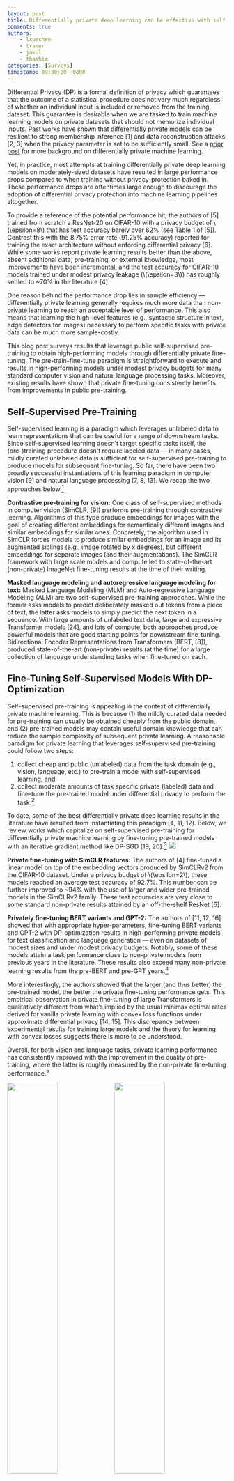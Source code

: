 ```yaml
---
layout: post
title: Differentially private deep learning can be effective with self-supervised models
comments: true
authors: 
    - lxuechen
    - tramer
    - jakul
    - thashim
categories: [Surveys]
timestamp: 09:00:00 -0800
---
```


Differential Privacy (DP) is a formal definition of privacy which guarantees that the outcome of a statistical procedure does not vary much regardless of whether an individual input is included or removed from the training dataset. 
This guarantee is desirable when we are tasked to train machine learning models on private datasets that should not memorize individual inputs. 
Past works have shown that differentially private models can be resilient to strong membership inference [1] and data reconstruction attacks [2, 3] when the privacy parameter is set to be sufficiently small. 
See a [prior post](https://differentialprivacy.org/how-to-deploy-ml-with-dp/) for more background on differentially private machine learning.

Yet, in practice, most attempts at training differentially private deep learning models on moderately-sized datasets have resulted in large performance drops compared to when training without privacy-protection baked in. 
These performance drops are oftentimes large enough to discourage the adoption of differential privacy protection into machine learning pipelines altogether. 

To provide a reference of the potential performance hit, the authors of [5] trained from scratch a ResNet-20 on CIFAR-10 with a privacy budget of \\\(\epsilon=8\\\) that has test accuracy barely over 62% (see Table 1 of [5]). 
Contrast this with the 8.75% error rate (91.25% accuracy) reported for training the exact architecture without enforcing differential privacy [6]. 
While some works report private learning results better than the above, absent additional data, pre-training, or external knowledge, most improvements have been incremental, and the test accuracy for CIFAR-10 models trained under modest privacy leakage (\\\(\epsilon=3\\\)) has roughly settled to ~70% in the literature [4]. 

One reason behind the performance drop lies in sample efficiency — differentially private learning generally requires much more data than non-private learning to reach an acceptable level of performance. 
This also means that learning the high-level features (e.g., syntactic structure in text, edge detectors for images) necessary to perform specific tasks with private data can be much more sample-costly. 

This blog post surveys results that leverage public self-supervised pre-training to obtain high-performing models through differentially private fine-tuning.
The pre-train-fine-tune paradigm is straightforward to execute and results in high-performing models under modest privacy budgets for many standard computer vision and natural language processing tasks. 
Moreover, existing results have shown that private fine-tuning consistently benefits from improvements in public pre-training. 

## Self-Supervised Pre-Training

Self-supervised learning is a paradigm which leverages unlabeled data to learn representations that can be useful for a range of downstream tasks.
Since self-supervised learning doesn't target specific tasks itself, 
the (pre-)training procedure doesn't require labeled data — in many cases, mildly curated unlabeled data is sufficient for self-supervised pre-training to produce models for subsequent fine-tuning. 
So far, there have been two broadly successful instantiations of this learning paradigm in computer vision [9] and natural language processing [7, 8, 13]. 
We recap the two approaches below.[^1]

**Contrastive pre-training for vision:** 
One class of self-supervised methods in computer vision (SimCLR, [9]) performs pre-training through contrastive learning. 
Algorithms of this type produce embeddings for images with the goal of creating different embeddings for semantically different images and similar embeddings for similar ones. 
Concretely, the algorithm used in SimCLR forces models to produce similar embeddings for an image and its augmented siblings (e.g., image rotated by x degrees), but different embeddings for separate images (and their augmentations). 
The SimCLR framework with large scale models and compute led to state-of-the-art (non-private) ImageNet fine-tuning results at the time of their writing. 

**Masked language modeling and autoregressive language modeling for text:** 
Masked Language Modeling (MLM) and Auto-regressive Language Modeling (ALM) are two self-supervised pre-training approaches. 
While the former asks models to predict deliberately masked out tokens from a piece of text, the latter asks models to simply predict the next token in a sequence. 
With large amounts of unlabeled text data, large and expressive Transformer models [24], and lots of compute, both approaches produce powerful models that are good starting points for downstream fine-tuning. 
Bidirectional Encoder Representations from Transformers (BERT, [8]), produced state-of-the-art (non-private) results (at the time) for a large collection of language understanding tasks when fine-tuned on each. 

## Fine-Tuning Self-Supervised Models With DP-Optimization
Self-supervised pre-training is appealing in the context of differentially private machine learning. 
This is because (1) the mildly curated data needed for pre-training can usually be obtained cheaply from the public domain, and (2) pre-trained models may contain useful domain knowledge that can reduce the sample complexity of subsequent private learning. A reasonable paradigm for private learning that leverages self-supervised pre-training could follow two steps:

1. collect cheap and public (unlabeled) data from the task domain (e.g., vision, language, etc.) to pre-train a model with self-supervised learning, and
2. collect moderate amounts of task specific private (labeled) data and fine-tune the pre-trained model under differential privacy to perform the task.[^2]

To date, some of the best differentially private deep learning results in the literature have resulted from instantiating this paradigm [4, 11, 12].
Below, we review works which capitalize on self-supervised pre-training for differentially private machine learning by fine-tuning pre-trained models with an iterative gradient method like DP-SGD [19, 20].[^3]
![](/images/fine-tuning-paradigm.png)

**Private fine-tuning with SimCLR features:** 
The authors of [4] fine-tuned a linear model on top of the embedding vectors produced by SimCLRv2 from the CIFAR-10 dataset. Under a privacy budget of \\\(\epsilon=2\\\), 
these models reached an average test accuracy of 92.7%. This number can be further improved to ~94% with the use of larger and wider pre-trained models in the SimCLRv2 family. 
These test accuracies are very close to some standard non-private results attained by an off-the-shelf ResNet [6]. 

**Privately fine-tuning BERT variants and GPT-2:** 
The authors of [11, 12, 16] showed that with appropriate hyper-parameters, fine-tuning BERT variants and GPT-2 with DP-optimization results in high-performing private models for text classification and language generation — even on datasets of modest sizes and under modest privacy budgets. Notably, some of these models attain a task performance close to non-private models from previous years in the literature. 
These results also exceed many non-private learning results from the pre-BERT and pre-GPT years.[^4]

More interestingly, the authors showed that the larger (and thus better) the pre-trained model, the better the private fine-tuning performance gets. 
This empirical observation in private fine-tuning of large Transformers is qualitatively different from what’s implied by the usual minimax optimal rates derived for vanilla private learning with convex loss functions under approximate differential privacy [14, 15]. 
This discrepancy between experimental results for training large models and the theory for learning with convex losses suggests there is more to be understood.

Overall, for both vision and language tasks, private learning performance has consistently improved with the improvement in the quality of pre-training, 
where the latter is roughly measured by the non-private fine-tuning performance.[^5]

<p float="left">
  <img src="../images/figure1_classification.png" width="48%" />
  <img src="../images/figure1_generation.png" width="48%" /> 
  <caption>Figure 1: Privately fine-tuning better (and larger) pre-trained models lead to consistently improving performance for text classification and language generation. 
Left: text classification on MNLI [25]. Right: language generation on E2E [26].</caption>
</p>

## Conclusion and Outlook

We surveyed recent works in the literature that obtained highly performant private machine learning models leveraging self-supervised pre-training. 
Common to these results is the trend that the performance of private learning consistently improved with the quality of public pre-training. 
We therefore anticipate that the general paradigm may be useful in additional settings (e.g., federated learning) and tasks (e.g., private synthetic image generation), and lead to better private learning results. 

We have thus far assumed that the data for public pre-training can be cheaply obtained.
This, however, does not imply that determining whether a particular source of data is appropriate for public pre-training is an easy problem.
Using publicly available data is not necessarily risk-free in terms of privacy.
For instance, the authors of [33] were able to extract personally identifiable information from a GPT-2 model pre-trained on data scraped from the public internet.

Self-supervised pre-training has led to progress in private deep learning, but leveraging pre-trained models alone will not address several fundamental challenges to differentially private learning.
First and foremost, the datasets of machine learning tasks may be sampled from long-tailed distributions [21]. 
When privately trained on such datasets, a machine learning model may fail to acquire the learning signal necessary to perform accurate predictions for examples on the tail [28] or from underrepresented (sub)populations [29]. 
Second, many machine learning problems are in a domain where public data (even unlabeled data) may be sparse, e.g., medical imaging. 
Developing refined versions of the pre-train-fine-tune approach for problems from these domains is an interesting avenue for future work.

Lastly, differential privacy as one specific definition of privacy may not capture all that’s desired for privacy in reality. 
For instance, while differentially private algorithms naturally give machine unlearning guarantees [30, 32], tailored unlearning algorithms tend to improve the capacity of unlearning [31].
In addition, what constitutes a record in the differential privacy framework can oftentimes be unclear. 
Inappropriately defined example boundaries can create correlated records which cause differential privacy guarantees to degrade [22].
Moreover, differential privacy guarantees won't directly prevent the inference of private data outside the original context [23]. 
These are fundamental limitations of differential privacy which improvements to differentially private learning won't touch on. 

[^1]: Authors of [18] framed these self-supervised models which are trained on broad data at scale that are adaptable to a wide range of downstream tasks as “foundation models”.

[^2]: The idea of privately fine-tuning a publicly pre-trained model certainly isn’t new. One of the first differentially private deep learning papers [19] considered an experiment which fine-tuned convolutional nets on CIFAR-10 which were pre-trained on CIFAR-100. Results on privately fine-tuning *self-supervised* models are, on the other hand, more recent. Covering these results is our main focus here.

[^3]: Blue and pink sphere avatars taken from [18]. Credit to [Drew A. Hudson](https://cs.stanford.edu/~dorarad/) for making these. 

[^4]: Hyper-parameters that work well for non-private learning typically aren't those that work best for differentially private learning [27]. It’s crucial to use a large batch size, a small clipping norm, an appropriate learning rate, and a reasonably large number of training epochs to obtain the mentioned private learning results [11]. 

[^5]: Since the pre-training data for large language models are oftentimes collected through large scale web scraping (e.g., WebText), a common concern is that some train and test instances for downstream tasks may already appear in the pre-training data. Self-supervised pre-training therefore can give models an opportunity to “see” this data even before they are privately fine-tuned. Authors of [17] confirm that there is a 1-6% overlap between the test set of many natural language processing tasks and the pre-training data they collected (WebText). These numbers suggest that existing private fine-tuning results in the literature could be slightly inflated compared to when the pre-training data didn’t contain any test instance for any downstream task for which evaluation was performed. 

## Acknowledgements

The authors thank Nicolas Papernot for detailed feedback and edit suggestions. 

## References
[1] Rahman MA, Rahman T, Laganière R, Mohammed N, Wang Y. Membership Inference Attack against Differentially Private Deep Learning Model. Trans. Data Priv.. 2018 Apr 1;11(1):61-79.

[2] Carlini N, Liu C, Erlingsson Ú, Kos J, Song D. The secret sharer: Evaluating and testing unintended memorization in neural networks. In 28th USENIX Security Symposium (USENIX Security 19) 2019 (pp. 267-284).

[3] Guo C, Karrer B, Chaudhuri K, van der Maaten L. Bounding Training Data Reconstruction in Private (Deep) Learning. arXiv preprint arXiv:2201.12383. 2022 Jan 28.

[4] Tramer F, Boneh D. Differentially private learning needs better features (or much more data). arXiv preprint arXiv:2011.11660. 2020 Nov 23.

[5] Yu D, Zhang H, Chen W, Liu TY. Do not let privacy overbill utility: Gradient embedding perturbation for private learning. arXiv preprint arXiv:2102.12677. 2021 Feb 25.

[6] He K, Zhang X, Ren S, Sun J. Deep residual learning for image recognition. InProceedings of the IEEE conference on computer vision and pattern recognition 2016 (pp. 770-778).

[7] Radford A, Narasimhan K, Salimans T, Sutskever I. Improving language understanding by generative pre-training.

[8] Devlin J, Chang MW, Lee K, Toutanova K. Bert: Pre-training of deep bidirectional transformers for language understanding. arXiv preprint arXiv:1810.04805. 2018 Oct 11.

[9] Chen T, Kornblith S, Norouzi M, Hinton G. A simple framework for contrastive learning of visual representations. InInternational conference on machine learning 2020 Nov 21 (pp. 1597-1607). PMLR.

[10] Li XL, Liang P. Prefix-tuning: Optimizing continuous prompts for generation. arXiv preprint arXiv:2101.00190. 2021 Jan 1.

[11] Li X, Tramer F, Liang P, Hashimoto T. Large language models can be strong differentially private learners. arXiv preprint arXiv:2110.05679. 2021 Oct 12.

[12] Yu D, Naik S, Backurs A, Gopi S, Inan HA, Kamath G, Kulkarni J, Lee YT, Manoel A, Wutschitz L, Yekhanin S. Differentially private fine-tuning of language models. arXiv preprint arXiv:2110.06500. 2021 Oct 13.

[13] Ilić S, Marrese-Taylor E, Balazs JA, Matsuo Y. Deep contextualized word representations for detecting sarcasm and irony. arXiv preprint arXiv:1809.09795. 2018 Sep 26.

[14] Bassily R, Smith A, Thakurta A. Private empirical risk minimization: Efficient algorithms and tight error bounds. In2014 IEEE 55th Annual Symposium on Foundations of Computer Science 2014 Oct 18 (pp. 464-473). IEEE.

[15] Bassily R, Feldman V, Talwar K, Guha Thakurta A. Private stochastic convex optimization with optimal rates. Advances in Neural Information Processing Systems. 2019;32.

[16] Yu D, Zhang H, Chen W, Yin J, Liu TY. Large scale private learning via low-rank reparametrization. InInternational Conference on Machine Learning 2021 Jul 1 (pp. 12208-12218). PMLR.

[17] Radford A, Wu J, Child R, Luan D, Amodei D, Sutskever I. Language models are unsupervised multitask learners. OpenAI blog. 2019 Feb 24;1(8):9.

[18] Bommasani R, Hudson DA, Adeli E, Altman R, Arora S, von Arx S, Bernstein MS, Bohg J, Bosselut A, Brunskill E, Brynjolfsson E. On the opportunities and risks of foundation models. arXiv preprint arXiv:2108.07258. 2021 Aug 16.

[19] Abadi M, Chu A, Goodfellow I, McMahan HB, Mironov I, Talwar K, Zhang L. Deep learning with differential privacy. InProceedings of the 2016 ACM SIGSAC conference on computer and communications security 2016 Oct 24 (pp. 308-318).

[20] Song S, Chaudhuri K, Sarwate AD. Stochastic gradient descent with differentially private updates. In2013 IEEE Global Conference on Signal and Information Processing 2013 Dec 3 (pp. 245-248). IEEE.

[21] Feldman V, Zhang C. What neural networks memorize and why: Discovering the long tail via influence estimation. Advances in Neural Information Processing Systems. 2020;33:2881-91.

[22] Ghosh A, Kleinberg R. Inferential privacy guarantees for differentially private mechanisms. arXiv preprint arXiv:1603.01508. 2016 Mar 4.

[23] Nissenbaum H. Privacy as contextual integrity. Wash. L. Rev.. 2004;79:119.

[24] Vaswani A, Shazeer N, Parmar N, Uszkoreit J, Jones L, Gomez AN, Kaiser Ł, Polosukhin I. Attention is all you need. Advances in neural information processing systems. 2017;30.

[25] Williams A, Nangia N, Bowman SR. A broad-coverage challenge corpus for sentence understanding through inference. arXiv preprint arXiv:1704.05426. 2017 Apr 18.

[26] Novikova J, Dušek O, Rieser V. The E2E dataset: New challenges for end-to-end generation. arXiv preprint arXiv:1706.09254. 2017 Jun 28.

[27] Papernot N, Chien S, Song S, Thakurta A, Erlingsson U. Making the shoe fit: Architectures, initializations, and tuning for learning with privacy.

[28] Suriyakumar VM, Papernot N, Goldenberg A, Ghassemi M. Chasing your long tails: Differentially private prediction in health care settings. InProceedings of the 2021 ACM Conference on Fairness, Accountability, and Transparency 2021 Mar 3 (pp. 723-734).

[29] Bagdasaryan E, Poursaeed O, Shmatikov V. Differential privacy has disparate impact on model accuracy. Advances in Neural Information Processing Systems. 2019;32.

[30] Bourtoule L, Chandrasekaran V, Choquette-Choo CA, Jia H, Travers A, Zhang B, Lie D, Papernot N. Machine unlearning. In2021 IEEE Symposium on Security and Privacy (SP) 2021 May 24 (pp. 141-159). IEEE.

[31] Sekhari A, Acharya J, Kamath G, Suresh AT. Remember what you want to forget: Algorithms for machine unlearning. Advances in Neural Information Processing Systems. 2021 Dec 6;34.

[32] Cao Y, Yang J. Towards making systems forget with machine unlearning. In2015 IEEE Symposium on Security and Privacy 2015 May 17 (pp. 463-480). IEEE.

[33] Carlini N, Tramer F, Wallace E, Jagielski M, Herbert-Voss A, Lee K, Roberts A, Brown T, Song D, Erlingsson U, Oprea A. Extracting training data from large language models. In30th USENIX Security Symposium (USENIX Security 21) 2021 (pp. 2633-2650).
